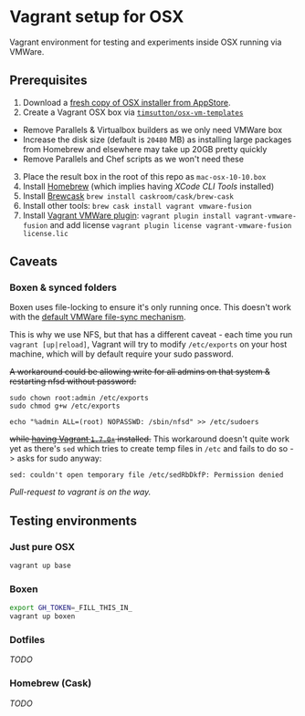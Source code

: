 # Vagrant setup for OSX

Vagrant environment for testing and experiments inside OSX running via VMWare.

## Prerequisites

1. Download a [fresh copy of OSX installer from AppStore](https://itunes.apple.com/gb/app/os-x-yosemite/id915041082?mt=12).
2. Create a Vagrant OSX box via [`timsutton/osx-vm-templates`](https://github.com/timsutton/osx-vm-templates)
  - Remove Parallels & Virtualbox builders as we only need VMWare box
  - Increase the disk size (default is `20480` MB) as installing large packages from Homebrew and elsewhere may take up 20GB pretty quickly
  - Remove Parallels and Chef scripts as we won't need these
3. Place the result box in the root of this repo as `mac-osx-10-10.box`
4. Install [Homebrew](http://brew.sh/) (which implies having _XCode CLI Tools_ installed)
5. Install [Brewcask](http://caskroom.io/) `brew install caskroom/cask/brew-cask`
6. Install other tools: `brew cask install vagrant vmware-fusion`
7. Install [Vagrant VMWare plugin](https://www.vagrantup.com/vmware): `vagrant plugin install vagrant-vmware-fusion` and add license `vagrant plugin license vagrant-vmware-fusion license.lic`

## Caveats

### Boxen & synced folders
Boxen uses file-locking to ensure it's only running once.
This doesn't work with the [default VMWare file-sync mechanism](https://docs.vagrantup.com/v2/synced-folders/basic_usage.html).

This is why we use NFS, but that has a different caveat - each time you run `vagrant [up|reload]`,
Vagrant will try to modify `/etc/exports` on your host machine, which will by default require your sudo password.

<del>A workaround could be allowing write for all admins on that system &amp; restarting nfsd without password:</del>

```
sudo chown root:admin /etc/exports
sudo chmod g+w /etc/exports

echo "%admin ALL=(root) NOPASSWD: /sbin/nfsd" >> /etc/sudoers
```

<del>while [having Vagrant `1.7.0+`](https://github.com/mitchellh/vagrant/commit/aa981cf4ec1492e33fef8dde1eb2d58b202285e6) installed.</del>
This workaround doesn't quite work yet as there's `sed` which tries to create temp files in `/etc` and fails to do so -> asks for sudo anyway:

```
sed: couldn't open temporary file /etc/sedRbDkfP: Permission denied
```

_Pull-request to vagrant is on the way._

## Testing environments

### Just pure OSX

```sh
vagrant up base
```

### Boxen

```sh
export GH_TOKEN=_FILL_THIS_IN_
vagrant up boxen
```

### Dotfiles

_TODO_

### Homebrew (Cask)

_TODO_
